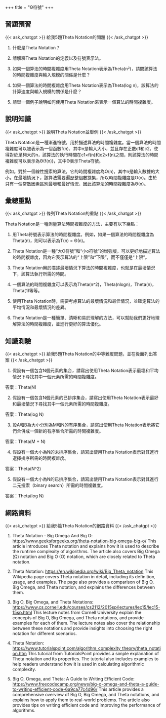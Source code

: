 +++
title = "Θ符號"
+++
## 習題預習
{{< ask_chatgpt >}}
給我5題Theta Notation的問題
{{< /ask_chatgpt >}}



1. 什麼是Theta Notation？

2. 請解釋Theta Notation的定義以及符號表示法。

3. 如果一個算法的時間複雜度用Theta Notation表示為Theta(n²)，請問該算法的時間複雜度與輸入規模的關係是什麼？

4. 如果一個算法的時間複雜度用Theta Notation表示為Theta(log n)，該算法的計算速度與輸入規模的關係是什麼？

5. 請舉一個例子說明如何使用Theta Notation來表示一個算法的時間複雜度。   

## 說明知識
{{< ask_chatgpt >}}
說明Theta Notation並舉例
{{< /ask_chatgpt >}}



Theta Notation是一種漸進符號，用於描述算法的時間複雜度。當一個算法的時間複雜度可以被表示為一個函數f(n)，其中n是輸入大小，並且存在正數c1和c2，使得對於足夠大的n，該算法的執行時間在c1×f(n)和c2×f(n)之間，則該算法的時間複雜度可以表示為Θ(f(n))，其中Θ表示Theta符號。

例如，對於一個線性搜索的算法，它的時間複雜度為O(n)，其中n是輸入數據的大小。在最壞情況下，該算法需要遍歷整個數據集，所以時間複雜度是O(n)。由於只有一個常數因素區別最壞和最好情況，因此該算法的時間複雜度為Θ(n)。   

## 彙總重點
{{< ask_chatgpt >}}
條列Theta Notation的重點
{{< /ask_chatgpt >}}



Theta Notation是一種測量算法時間複雜度的方法，主要有以下幾點：

1. 用Theta符號表示算法的時間複雜度。例如，如果一個算法的時間複雜度為Theta(n)，則可以表示為T(n) = Θ(n)。

2. Theta Notation是一種“大O符號”和“小o符號”的增強版，可以更好地描述算法的時間複雜度，因為它表示算法的“上限”和“下限”，而不僅僅是“上限”。

3. Theta Notation用於描述最壞情況下算法的時間複雜度，也就是在最壞情況下，該算法執行所需的時間。

4. 一個算法的時間複雜度可以表示為Theta(n^2)，Theta(nlogn)，Theta(n)，Theta(1)等等。

5. 使用Theta Notation時，需要考慮算法的最壞情況和最佳情況，並確定算法的平均情況和最壞情況的差異。

6. Theta Notation是一種簡單、清晰和易於理解的方法，可以幫助我們更好地理解算法的時間複雜度，並進行更好的算法優化。   

## 知識測驗
{{< ask_chatgpt >}}
給我5題Theta Notation的中等難度問題，並在後面列出答案
{{< /ask_chatgpt >}}








1) 假設有一個包含N個元素的集合，請寫出使用Theta Notation表示最壞和平均情況下尋找其中一個元素所需的時間複雜度。

答案：Theta(N)

2) 假設有一個包含N個元素的已排序集合，請寫出使用Theta Notation表示最好和最壞情況下尋找其中一個元素所需的時間複雜度。

答案：Theta(log N)

3) 設A和B為大小分別為M和N的有序集合，請寫出使用Theta Notation表示將它們合併成一個新的有序集合所需的時間複雜度。

答案：Theta(M + N)

4) 假設有一個大小為N的未排序集合，請寫出使用Theta Notation表示對其進行選擇排序所需的時間複雜度。

答案：Theta(N^2)

5) 假設有一個大小為N的已排序集合，請寫出使用Theta Notation表示對其進行二元搜索（binary search）所需的時間複雜度。

答案：Theta(log N)   

## 網路資料
{{< ask_chatgpt >}}
給我5篇Theta Notation的網路資料
{{< /ask_chatgpt >}}



1. Theta Notation - Big Omega And Big O: https://www.geeksforgeeks.org/theta-notation-big-omega-big-o/
This article introduces Theta notation and explains how it is used to describe the runtime complexity of algorithms. The article also covers Big Omega (Ω) notation and Big O (O) notation, which are closely related to Theta notation.

2. Theta Notation: https://en.wikipedia.org/wiki/Big_Theta_notation
This Wikipedia page covers Theta notation in detail, including its definition, usage, and examples. The page also provides a comparison of Big O, Big Omega, and Theta notation, and explains the differences between them.

3. Big O, Big Omega, and Theta Notations: https://www.cs.cornell.edu/courses/cs2112/2015sp/lectures/lec15/lec15-15sp.html
This lecture notes from Cornell University explain the concepts of Big O, Big Omega, and Theta notations, and provide examples for each of them. The lecture notes also cover the relationship between these notations and provide insights into choosing the right notation for different scenarios.

4. Theta Notation: https://www.tutorialspoint.com/algorithm_complexity_theory/theta_notation.htm
This tutorial from TutorialsPoint provides a simple explanation of Theta notation and its properties. The tutorial also includes examples to help readers understand how it is used in calculating algorithmic complexity.

5. Big O, Omega, and Theta: A Guide to Writing Efficient Code: https://www.freecodecamp.org/news/big-o-omega-and-theta-a-guide-to-writing-efficient-code-6a9ca77c4d96/
This article provides a comprehensive overview of Big O, Big Omega, and Theta notations, and explains how to apply them to real-world problems. The article also provides tips on writing efficient code and improving the performance of algorithms.   

